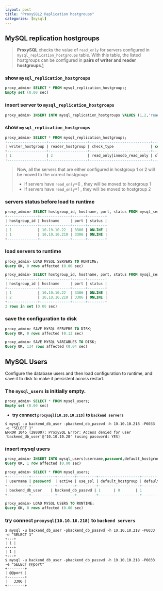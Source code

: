 ```yaml
---
layout: post
title: "ProxySQL2 Replication hostgroups"
categories: [mysql]
---
```

## MySQL replication hostgroups
> **ProxySQL** checks the value of `read_only`  for servers configured in `mysql_replication_hostgroups` table. With this table, the listed hostgroups can be configured in **pairs of writer and reader hostgroups**.[1][1]

### show `mysql_replication_hostgroups`

```sql
proxy_admin> SELECT * FROM mysql_replication_hostgroups;
Empty set (0.00 sec)
```

### insert server to `mysql_replication_hostgroups`

```sql
proxy_admin> INSERT INTO mysql_replication_hostgroups VALUES (1,2,'read_only|innodb_read_only','cluster1');
```

### show `mysql_replication_hostgroups`

```sql
proxy_admin> SELECT * FROM mysql_replication_hostgroups;
+------------------+------------------+----------------------------+----------+
| writer_hostgroup | reader_hostgroup | check_type                 | comment  |
+------------------+------------------+----------------------------+----------+
| 1                | 2                | read_only|innodb_read_only | cluster1 |
+------------------+------------------+----------------------------+----------+
```
> Now, all the servers that are either configured in hostgroup 1 or 2 will be moved to the correct hostgroup:
> * If servers have `read_only`=0 , they will be moved to hostgroup 1
> * If servers have `read_only`=1 , they will be moved to hostgroup 2

### servers status before load to runtime

```sql
proxy_admin> SELECT hostgroup_id, hostname, port, status FROM mysql_servers;
+--------------+--------------+------+--------+
| hostgroup_id | hostname     | port | status |
+--------------+--------------+------+--------+
| 1            | 10.10.10.22  | 3306 | ONLINE |
| 1            | 10.10.10.210 | 3306 | ONLINE |
+--------------+--------------+------+--------+
```
### load servers to runtime

```sql
proxy_admin> LOAD MYSQL SERVERS TO RUNTIME;
Query OK, 0 rows affected (0.00 sec)

proxy_admin> SELECT hostgroup_id, hostname, port, status FROM mysql_servers;
+--------------+--------------+------+--------+
| hostgroup_id | hostname     | port | status |
+--------------+--------------+------+--------+
| 1            | 10.10.10.22  | 3306 | ONLINE |
| 2            | 10.10.10.210 | 3306 | ONLINE |
+--------------+--------------+------+--------+
2 rows in set (0.00 sec)
```

### save the configuration to disk

```sql
proxy_admin> SAVE MYSQL SERVERS TO DISK;
Query OK, 0 rows affected (0.13 sec)

proxy_admin> SAVE MYSQL VARIABLES TO DISK;
Query OK, 134 rows affected (0.04 sec)
```

## MySQL Users
Configure the database users and then load configuration to runtime, and save it to disk to make it persistent across restart.

### The `mysql_users` is initially empty.

```sql
proxy_admin> SELECT * FROM mysql_users;
Empty set (0.00 sec)
```
* **try connect `proxysql[10.10.10.218]` to `backend servers`**

```shell
$ mysql -u backend_db_user -pbackend_db_passwd -h 10.10.10.218 -P6033 -e "SELECT 1"
ERROR 1045 (28000): ProxySQL Error: Access denied for user 'backend_db_user'@'10.10.10.20' (using password: YES)

```

### insert mysql users

```sql
proxy_admin> INSERT INTO mysql_users(username,password,default_hostgroup) VALUES ('backend_db_user','backend_db_passwd',1);
Query OK, 1 row affected (0.00 sec)

proxy_admin> SELECT * FROM mysql_users;
+----------+-----------+--------+---------+-------------------+----------------+---------------+------------------------+--------------+---------+----------+-----------------+---------+
| username | password  | active | use_ssl | default_hostgroup | default_schema | schema_locked | transaction_persistent | fast_forward | backend | frontend | max_connections | comment |
+----------+-----------+--------+---------+-------------------+----------------+---------------+------------------------+--------------+---------+----------+-----------------+---------+
| backend_db_user    | backend_db_passwd | 1      | 0       | 1                 | NULL           | 0             | 1                      | 0            | 1       | 1        | 10000           |         |
+----------+-----------+--------+---------+-------------------+----------------+---------------+------------------------+--------------+---------+----------+-----------------+---------+

proxy_admin> LOAD MYSQL USERS TO RUNTIME;
Query OK, 0 rows affected (0.00 sec)

```

### try connect `proxysql[10.10.10.218]` to `backend servers`

```shell
$ mysql -u backend_db_user -pbackend_db_passwd -h 10.10.10.218 -P6033 -e "SELECT 1"
+---+
| 1 |
+---+
| 1 |
+---+
$ mysql -u backend_db_user -pbackend_db_passwd -h 10.10.10.218 -P6033 -e "SELECT @@port"
+--------+
| @@port |
+--------+
|   3306 |
+--------+
```

[1]: https://proxysql.com/documentation/ProxySQL-Configuration/ "ProxySQL-Configuration"
